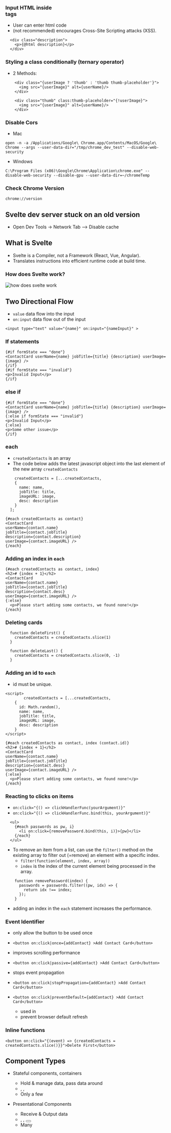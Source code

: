 ### Input HTML inside <div></div> tags

- User can enter html code
- (not recommended) encourages Cross-Site Scripting attacks (XSS).

```svelte
  <div class="description">
    <p>{@html description}</p>
  </div>
```

### Styling a class conditionally (ternary operator)

- 2 Methods:

```svelte
    <div class="{userImage ? 'thumb' : 'thumb thumb-placeholder'}">
      <img src="{userImage}" alt={userName}/>
    </div>
```

```svelte
    <div class="thumb" class:thumb-placeholder="{!userImage}">
      <img src="{userImage}" alt={userName}/>
    </div>
```

### Disable Cors

- Mac

```
open -n -a /Applications/Google\ Chrome.app/Contents/MacOS/Google\ Chrome --args --user-data-dir="/tmp/chrome_dev_test" --disable-web-security
```

- Windows

```
C:\Program Files (x86)\Google\Chrome\Application\chrome.exe" --disable-web-security --disable-gpu --user-data-dir=~/chromeTemp
```

### Check Chrome Version

`chrome://version`

## Svelte dev server stuck on an old version

- Open Dev Tools -> Network Tab --> Disable cache

## What is Svelte

- Svelte is a Compiler, not a Framework (React, Vue, Angular).
- Translates instructions into efficient runtime code at build time.

### How does Svelte work?

<img src="./pics/how-does-svelte-work.png" alt="how does svelte work" />

## Two Directional Flow

- `value` data flow into the input
- `on:input` data flow out of the input

```
<input type="text" value="{name}" on:input="{nameInput}" >
```

### If statements

```svelte
{#if formState === "done"}
<ContactCard userName={name} jobTitle={title} {description} userImage={image} />
{/if}
{#if formState === "invalid"}
<p>Invalid Input</p>
{/if}
```

### else if

```svelte
{#if formState === "done"}
<ContactCard userName={name} jobTitle={title} {description} userImage={image} />
{:else if formState === "invalid"}
<p>Invalid Input</p>
{:else}
<p>Some other issue</p>
{/if}
```

### each

- `createdContacts` is an array
- The code below adds the latest javascript object into the last element of the new array `createdContacts`

```svelte
    createdContacts = [...createdContacts,
    {
      name: name,
      jobTitle: title,
      imageURL: image,
      desc: description
    }
  ];
```

```svelte
{#each createdContacts as contact}
<ContactCard
userName={contact.name}
jobTitle={contact.jobTitle}
description={contact.description}
userImage={contact.imageURL} />
{/each}
```

### Adding an index in `each`

```svelte
{#each createdContacts as contact, index}
<h2># {index + 1}</h2>
<ContactCard
userName={contact.name}
jobTitle={contact.jobTitle}
description={contact.desc}
userImage={contact.imageURL} />
{:else}
  <p>Please start adding some contacts, we found none!</p>
{/each}
```

### Deleting cards

```svelte
  function deleteFirst() {
    createdContacts = createdContacts.slice(1)
  }

  function deleteLast() {
    createdContacts = createdContacts.slice(0, -1)
  }
```

### Adding an id to `each`

- id must be unique.
```svelte
<script>
        createdContacts = [...createdContacts,
    {
      id: Math.random(),
      name: name,
      jobTitle: title,
      imageURL: image,
      desc: description
    }
</script>

{#each createdContacts as contact, index (contact.id)}
<h2># {index + 1}</h2>
<ContactCard
userName={contact.name}
jobTitle={contact.jobTitle}
description={contact.desc}
userImage={contact.imageURL} />
{:else}
  <p>Please start adding some contacts, we found none!</p>
{/each}
```

### Reacting to clicks on items

- `on:click="{() => clickHandlerFunc(yourArgument)}"`
- `on:click="{() => clickHandlerFunc.bind(this, yourArgument)}"`

```svelte
  <ul>
	{#each passwords as pw, i}
	  <li on:click={removePassword.bind(this, i)}>{pw}</li>
	{/each}
  </ul>
```

- To remove an item from a list, can use the `filter()` method on the existing array to filter out (=remove) an element with a specific index.
  - `filter(function(element, index, array))`
  - `index` is the index of the current element being processed in the array.

```svelte
	function removePassword(index) {
	  passwords = passwords.filter((pw, idx) => {
		return idx !== index;
	  });
	}
```

- adding an index in the `each` statement increases the performance.

### Event Identifier

- only allow the button to be used once
- `<button on:click|once={addContact} >Add Contact Card</button>`

- improves scrolling performance
- `<button on:click|passive={addContact} >Add Contact Card</button>`

- stops event propagation
- `<button on:click|stopPropagation={addContact} >Add Contact Card</button>`

- `<button on:click|preventDefault={addContact} >Add Contact Card</button>`
    - used in <forms></forms>
    - prevent browser default refresh

### Inline functions

```svelte
<button on:click="{(event) => {createdContacts = createdContacts.slice()}}">Delete First</button>
```

## Component Types

- Stateful components, containers

  - Hold & manage data, pass data around
  - <App>, <Products>, <Checkout>
  - Only a few

- Presentational Components
  - Receive & Output data
  - <Modal>, <Card>, <Button>
  - Many

